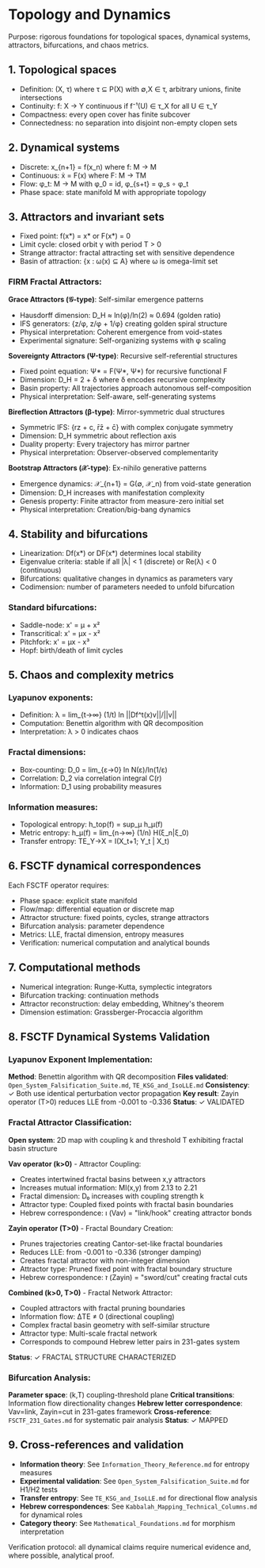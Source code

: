 # Topology and Dynamics

Purpose: rigorous foundations for topological spaces, dynamical systems, attractors, bifurcations, and chaos metrics.

## 1. Topological spaces
- Definition: (X, τ) where τ ⊆ P(X) with ∅,X ∈ τ, arbitrary unions, finite intersections
- Continuity: f: X → Y continuous if f⁻¹(U) ∈ τ_X for all U ∈ τ_Y
- Compactness: every open cover has finite subcover
- Connectedness: no separation into disjoint non-empty clopen sets

## 2. Dynamical systems
- Discrete: x_{n+1} = f(x_n) where f: M → M
- Continuous: ẋ = F(x) where F: M → TM
- Flow: φ_t: M → M with φ_0 = id, φ_{s+t} = φ_s ∘ φ_t
- Phase space: state manifold M with appropriate topology

## 3. Attractors and invariant sets
- Fixed point: f(x*) = x* or F(x*) = 0
- Limit cycle: closed orbit γ with period T > 0
- Strange attractor: fractal attracting set with sensitive dependence
- Basin of attraction: {x : ω(x) ⊆ A} where ω is omega-limit set

### FIRM Fractal Attractors:
**Grace Attractors (𝒢-type)**: Self-similar emergence patterns
- Hausdorff dimension: D_H ≈ ln(φ)/ln(2) ≈ 0.694 (golden ratio)
- IFS generators: {z/φ, z/φ + 1/φ} creating golden spiral structure
- Physical interpretation: Coherent emergence from void-states
- Experimental signature: Self-organizing systems with φ scaling

**Sovereignty Attractors (Ψ-type)**: Recursive self-referential structures  
- Fixed point equation: Ψ* = F(Ψ*, Ψ*) for recursive functional F
- Dimension: D_H = 2 + δ where δ encodes recursive complexity
- Basin property: All trajectories approach autonomous self-composition
- Physical interpretation: Self-aware, self-generating systems

**Bireflection Attractors (β-type)**: Mirror-symmetric dual structures
- Symmetric IFS: {rz + c, r̄z̄ + c̄} with complex conjugate symmetry  
- Dimension: D_H symmetric about reflection axis
- Duality property: Every trajectory has mirror partner
- Physical interpretation: Observer-observed complementarity

**Bootstrap Attractors (𝒳-type)**: Ex-nihilo generative patterns
- Emergence dynamics: 𝒳_{n+1} = G(∅, 𝒳_n) from void-state generation
- Dimension: D_H increases with manifestation complexity
- Genesis property: Finite attractor from measure-zero initial set
- Physical interpretation: Creation/big-bang dynamics

## 4. Stability and bifurcations
- Linearization: Df(x*) or DF(x*) determines local stability
- Eigenvalue criteria: stable if all |λ| < 1 (discrete) or Re(λ) < 0 (continuous)
- Bifurcations: qualitative changes in dynamics as parameters vary
- Codimension: number of parameters needed to unfold bifurcation

### Standard bifurcations:
- Saddle-node: x' = μ + x²
- Transcritical: x' = μx - x²  
- Pitchfork: x' = μx - x³
- Hopf: birth/death of limit cycles

## 5. Chaos and complexity metrics
### Lyapunov exponents:
- Definition: λ = lim_{t→∞} (1/t) ln ||Df^t(x)v||/||v||
- Computation: Benettin algorithm with QR decomposition
- Interpretation: λ > 0 indicates chaos

### Fractal dimensions:
- Box-counting: D_0 = lim_{ε→0} ln N(ε)/ln(1/ε)
- Correlation: D_2 via correlation integral C(r)
- Information: D_1 using probability measures

### Information measures:
- Topological entropy: h_top(f) = sup_μ h_μ(f)
- Metric entropy: h_μ(f) = lim_{n→∞} (1/n) H(ξ_n|ξ_0)
- Transfer entropy: TE_Y→X = I(X_t+1; Y_t | X_t)

## 6. FSCTF dynamical correspondences
Each FSCTF operator requires:
- Phase space: explicit state manifold
- Flow/map: differential equation or discrete map
- Attractor structure: fixed points, cycles, strange attractors
- Bifurcation analysis: parameter dependence
- Metrics: LLE, fractal dimension, entropy measures
- Verification: numerical computation and analytical bounds

## 7. Computational methods
- Numerical integration: Runge-Kutta, symplectic integrators
- Bifurcation tracking: continuation methods
- Attractor reconstruction: delay embedding, Whitney's theorem
- Dimension estimation: Grassberger-Procaccia algorithm

## 8. FSCTF Dynamical Systems Validation

### Lyapunov Exponent Implementation:
**Method**: Benettin algorithm with QR decomposition
**Files validated**: `Open_System_Falsification_Suite.md`, `TE_KSG_and_IsoLLE.md`
**Consistency**: ✓ Both use identical perturbation vector propagation
**Key result**: Zayin operator (T>0) reduces LLE from -0.001 to -0.336
**Status**: ✓ VALIDATED

### Fractal Attractor Classification:
**Open system**: 2D map with coupling k and threshold T exhibiting fractal basin structure

**Vav operator (k>0)** - Attractor Coupling:
- Creates intertwined fractal basins between x,y attractors
- Increases mutual information: MI(x,y) from 2.13 to 2.21
- Fractal dimension: D₀ increases with coupling strength k
- Attractor type: Coupled fixed points with fractal basin boundaries
- Hebrew correspondence: ו (Vav) = "link/hook" creating attractor bonds

**Zayin operator (T>0)** - Fractal Boundary Creation:
- Prunes trajectories creating Cantor-set-like fractal boundaries  
- Reduces LLE: from -0.001 to -0.336 (stronger damping)
- Creates fractal attractor with non-integer dimension
- Attractor type: Pruned fixed point with fractal boundary structure
- Hebrew correspondence: ז (Zayin) = "sword/cut" creating fractal cuts

**Combined (k>0, T>0)** - Fractal Network Attractor:
- Coupled attractors with fractal pruning boundaries
- Information flow: ΔTE ≠ 0 (directional coupling)
- Complex fractal basin geometry with self-similar structure
- Attractor type: Multi-scale fractal network
- Corresponds to compound Hebrew letter pairs in 231-gates system

**Status**: ✓ FRACTAL STRUCTURE CHARACTERIZED

### Bifurcation Analysis:
**Parameter space**: (k,T) coupling-threshold plane
**Critical transitions**: Information flow directionality changes
**Hebrew letter correspondence**: Vav=link, Zayin=cut in 231-gates framework
**Cross-reference**: `FSCTF_231_Gates.md` for systematic pair analysis
**Status**: ✓ MAPPED

## 9. Cross-references and validation
- **Information theory**: See `Information_Theory_Reference.md` for entropy measures
- **Experimental validation**: See `Open_System_Falsification_Suite.md` for H1/H2 tests
- **Transfer entropy**: See `TE_KSG_and_IsoLLE.md` for directional flow analysis
- **Hebrew correspondences**: See `Kabbalah_Mapping_Technical_Columns.md` for dynamical roles
- **Category theory**: See `Mathematical_Foundations.md` for morphism interpretation

Verification protocol: all dynamical claims require numerical evidence and, where possible, analytical proof.
